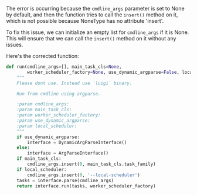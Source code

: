 The error is occurring because the `cmdline_args` parameter is set to None by default, and then the function tries to call the `insert()` method on it, which is not possible because NoneType has no attribute 'insert'.

To fix this issue, we can initialize an empty list for `cmdline_args` if it is None. This will ensure that we can call the `insert()` method on it without any issues.

Here's the corrected function:

```python
def run(cmdline_args=[], main_task_cls=None,
        worker_scheduler_factory=None, use_dynamic_argparse=False, local_scheduler=False):
    """
    Please dont use. Instead use `luigi` binary.

    Run from cmdline using argparse.

    :param cmdline_args:
    :param main_task_cls:
    :param worker_scheduler_factory:
    :param use_dynamic_argparse:
    :param local_scheduler:
    """
    if use_dynamic_argparse:
        interface = DynamicArgParseInterface()
    else:
        interface = ArgParseInterface()
    if main_task_cls:
        cmdline_args.insert(0, main_task_cls.task_family)
    if local_scheduler:
        cmdline_args.insert(0, '--local-scheduler')
    tasks = interface.parse(cmdline_args)
    return interface.run(tasks, worker_scheduler_factory)
```